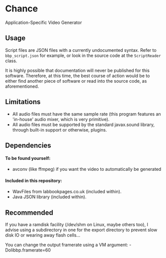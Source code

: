 # Chance

Application-Specific Video Generator

## Usage

Script files are JSON files with a currently undocumented syntax. Refer to `bbp_script.json` for example, or look in the source code at the `ScriptReader` class.

It is highly possible that documentation will never be published for this software. Therefore, at this time, the best course of action would be to either find another piece of software or read into the source code, as aforementioned.

## Limitations

- All audio files must have the same sample rate (this program features an 'in-house' audio mixer, which is very primitive).
- All audio files must be supported by the standard javax.sound library, through built-in support or otherwise, plugins.

## Dependencies

#### To be found yourself:
- avconv (like ffmpeg) if you want the video to automatically be generated

#### Included in this repository:
- WavFiles from labbookpages.co.uk (included within).
- Java JSON library (included within).

## Recommended

If you have a ramdisk facility (/dev/shm on Linux, maybe others too), I advise using a subdirectory in one for the export directory to prevent slow disk IO or wearing away flash cells...

You can change the output framerate using a VM argument: -Dolibbp.framerate=60

